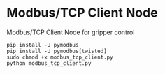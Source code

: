 # Modbus/TCP Client Node
Modbus/TCP Client Node for gripper control

```
pip install -U pymodbus
pip install -U pymodbus[twisted]
sudo chmod +x modbus_tcp_client.py
python modbus_tcp_client.py
```
